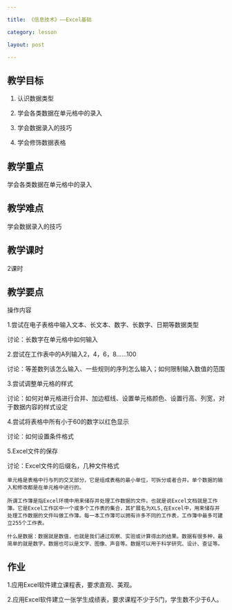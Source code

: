 ```yaml
---

title: 《信息技术》——Excel基础

category: lesson

layout: post

---
```




## 教学目标

1. 认识数据类型

2. 学会各类数据在单元格中的录入

3. 学会数据录入的技巧

4. 学会修饰数据表格


## 教学重点

学会各类数据在单元格中的录入

## 教学难点

学会数据录入的技巧

## 教学课时

2课时

## 教学要点

操作内容

1.尝试在电子表格中输入文本、长文本、数字、长数字、日期等数据类型

讨论：长数字在单元格中如何输入

2.尝试在工作表中的A列输入2，4，6，8……100

讨论：等差数列该怎么输入、一些规则的序列怎么输入；如何限制输入数值的范围

3.尝试调整单元格的样式

讨论：如何对单元格进行合并、加边框线、设置单元格颜色、设置行高、列宽，对于数据内容的样式设定

4.尝试将表格中所有小于60的数字以红色显示

讨论：如何设置条件格式

5.Excel文件的保存

讨论：Excel文件的后缀名，几种文件格式

    单元格是表格中行与列的交叉部分，它是组成表格的最小单位，可拆分或者合并。单个数据的输入和修改都是在单元格中进行的。

    所谓工作簿是指Excel环境中用来储存并处理工作数据的文件。也就是说Excel文档就是工作簿。它是Excel工作区中一个或多个工作表的集合，其扩展名为XLS,在Excel中，用来储存并处理工作数据的文件叫做工作簿。每一本工作簿可以拥有许多不同的工作表，工作簿中最多可建立255个工作表。
    
    什么是数据：数据就是数值，也就是我们通过观察、实验或计算得出的结果。数据有很多种，最简单的就是数字。数据也可以是文字、图像、声音等。数据可以用于科学研究、设计、查证等。

## 作业

1.应用Excel软件建立课程表，要求直观、美观。

2.应用Excel软件建立一张学生成绩表，要求课程不少于5门，学生数不少于6人。